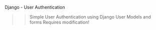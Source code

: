 Django - User Authentication
>>Simple User Authentication using Django User Models and forms
Requires modification!



